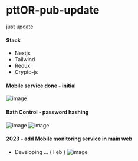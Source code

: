 # pttOR-pub-update
just update

#### Stack
- Nextjs
- Tailwind
- Redux
- Crypto-js

#### Mobile service done - initial
![image](https://user-images.githubusercontent.com/80196985/179943460-0456da6d-19ba-42f4-b2a0-621b3b0c3af3.png)

#### Bath Control - password hashing
![image](https://user-images.githubusercontent.com/80196985/180743418-3b99b076-1764-4724-b2a6-d2641ec5e59e.png)
![image](https://user-images.githubusercontent.com/80196985/180743463-dc1bca2e-e021-4ab7-86d1-8541f34761e3.png)


#### 2023 - add Mobile monitoring service in main web
- Developing ... ( Feb )
![image](https://user-images.githubusercontent.com/80196985/217202185-ee749c21-986b-4aaa-91b1-a34348f8b7a7.png)
